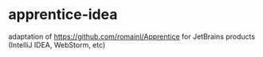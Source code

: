 # apprentice-idea
adaptation of https://github.com/romainl/Apprentice for JetBrains products (IntelliJ IDEA, WebStorm, etc)
